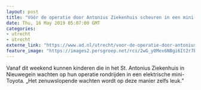 ```yaml
---
layout: post
title: "Vóór de operatie door Antonius Ziekenhuis scheuren in een mini-bolide"
date: Thu, 16 May 2019 05:07:00 GMT
categories: 
- utrecht 
- utrecht 
externe_link: "https://www.ad.nl/utrecht/voor-de-operatie-door-antonius-ziekenhuis-scheuren-in-een-mini-bolide~a8b0902e/"
feature_image: "https://images2.persgroep.net/rcs/2wG_y0Mex6NBgi6It2r7bXGYMww/diocontent/148442505/_fitwidth/400/?appId=21791a8992982cd8da851550a453bd7f&quality=0.7"
---
```


Vanaf dit weekend kunnen kinderen die in het St. Antonius Ziekenhuis in Nieuwegein wachten op hun operatie rondrijden in een elektrische mini-Toyota. „Het zenuwslopende wachten wordt op deze manier zelfs leuk.”
